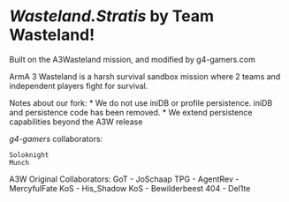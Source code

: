 *Wasteland.Stratis* by Team Wasteland!
===================

Built on the A3Wasteland mission, and modified by g4-gamers.com

ArmA 3 Wasteland is a harsh survival sandbox mission where 2 teams and independent players fight for survival.

Notes about our fork:
	* We do not use iniDB or profile persistence.  iniDB and persistence code has been removed.
	* We extend persistence capabilities beyond the A3W release

*g4-gamers* collaborators:

	Soloknight
	Munch
	
A3W Original Collaborators:
       GoT - JoSchaap
       TPG - AgentRev
           - MercyfulFate
       KoS - His_Shadow
       KoS - Bewilderbeest
       404 - Del1te
